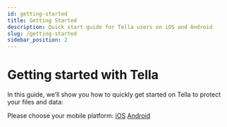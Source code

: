 ```yaml
---
id: getting-started
title: Getting Started 
description: Quick start guide for Tella users on iOS and Android
slug: /getting-started
sidebar_position: 2
---
```


# Getting started with Tella

In this guide, we’ll show you how to quickly get started on Tella to protect your files and data:

Please choose your mobile platform:
[iOS](/getting-started-ios) 
[Android](/getting-started-android) 